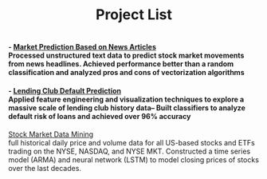 <h1 align='center'> Project List <h1>
 
#### - <a href="https://github.com/Kearlay/market_prediction/blob/master/market_prediction_news.ipynb"> Market Prediction Based on News Articles </a><br>Processed unstructured text data to predict stock market movements from news headlines. Achieved performance better than a random classification and analyzed pros and cons of vectorization algorithms

#### - <a href="https://github.com/Kearlay/lending_club_classification/blob/master/lending_club_classification.ipynb"> Lending Club Default Prediction </a> <br> Applied feature engineering and visualization techniques to explore a massive scale of lending club history data– Built classifiers to analyze default risk of loans and achieved over 96% accuracy

<a href="https://github.com/Kearlay/market_data_mining/blob/master/market_data_mining.ipynb">Stock Market Data Mining</a><br> full historical daily price and volume data for all US-based stocks and ETFs trading on the NYSE, NASDAQ, and NYSE MKT. Constructed a time series model (ARMA) and neural network (LSTM) to model closing prices of stocks over the last decades.

 
